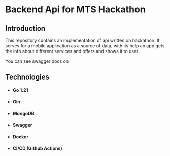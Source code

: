 # Backend Api for MTS Hackathon

## Introduction
This repository contains an implementation of api written on hackathon.
It serves for a mobile application as a source of data, with its help an app
gets the info about different services and offers and shows it to user.

You can see swagger docs on 

## Technologies

- #### Go 1.21
- #### Gin
- #### MongoDB
- #### Swagger
- #### Docker
- #### CI/CD (Github Actions)
